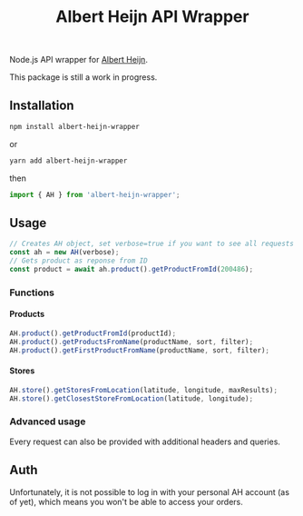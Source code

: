 <div align="center">
  <h1>
    Albert Heijn API Wrapper
  </h1>
  </br>
  <p>
    <!-- Badges here -->
  </p>
</div>

Node.js API wrapper for [Albert Heijn](https://www.ah.nl/).

This package is still a work in progress.

## Installation
```sh
npm install albert-heijn-wrapper
```
or
```sh
yarn add albert-heijn-wrapper
```
then
```javascript
import { AH } from 'albert-heijn-wrapper';
```

## Usage
```javascript
// Creates AH object, set verbose=true if you want to see all requests
const ah = new AH(verbose);
// Gets product as reponse from ID
const product = await ah.product().getProductFromId(200486);
```

### Functions
#### Products
```javascript
AH.product().getProductFromId(productId);
AH.product().getProductsFromName(productName, sort, filter);
AH.product().getFirstProductFromName(productName, sort, filter);
```

#### Stores
```javascript
AH.store().getStoresFromLocation(latitude, longitude, maxResults);
AH.store().getClosestStoreFromLocation(latitude, longitude);
```

### Advanced usage
Every request can also be provided with additional headers and queries.

## Auth
Unfortunately, it is not possible to log in with your personal AH account (as of yet), which means you won't be able to access your orders.